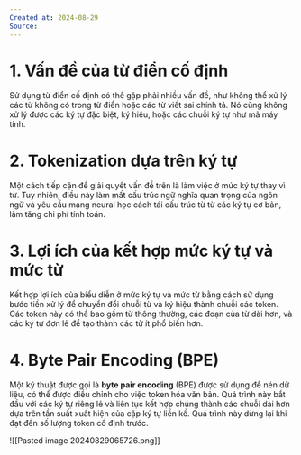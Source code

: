 ```yaml
---
Created at: 2024-08-29
Source:
---
```



# 1. Vấn đề của từ điển cố định
   Sử dụng từ điển cố định có thể gặp phải nhiều vấn đề, như không thể xử lý các từ không có trong từ điển hoặc các từ viết sai chính tả. Nó cũng không xử lý được các ký tự đặc biệt, ký hiệu, hoặc các chuỗi ký tự như mã máy tính.

# 2. Tokenization dựa trên ký tự
   Một cách tiếp cận để giải quyết vấn đề trên là làm việc ở mức ký tự thay vì từ. Tuy nhiên, điều này làm mất cấu trúc ngữ nghĩa quan trọng của ngôn ngữ và yêu cầu mạng neural học cách tái cấu trúc từ từ các ký tự cơ bản, làm tăng chi phí tính toán.

# 3. Lợi ích của kết hợp mức ký tự và mức từ
 Kết hợp lợi ích của biểu diễn ở mức ký tự và mức từ bằng cách sử dụng bước tiền xử lý để chuyển đổi chuỗi từ và ký hiệu thành chuỗi các token. Các token này có thể bao gồm từ thông thường, các đoạn của từ dài hơn, và các ký tự đơn lẻ để tạo thành các từ ít phổ biến hơn.

# 4. Byte Pair Encoding (BPE)
Một kỹ thuật được gọi là **byte pair encoding** (BPE) được sử dụng để nén dữ liệu, có thể được điều chỉnh cho việc token hóa văn bản. Quá trình này bắt đầu với các ký tự riêng lẻ và liên tục kết hợp chúng thành các chuỗi dài hơn dựa trên tần suất xuất hiện của cặp ký tự liền kề. Quá trình này dừng lại khi đạt đến số lượng token cố định trước.

![[Pasted image 20240829065726.png]]